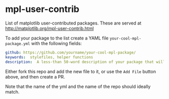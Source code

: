 # mpl-user-contrib
List of matplotlib user-contributed packages.  These are served at <http://matplotlib.org/mpl-user-contrib.html>

To add your package to the list create a YAML file `your-cool-mpl-package.yml` with the following fields:

```yml
github: https://github.com/yourname/your-cool-mpl-package/
keywords:  stylefiles, helper functions
description:  A less-than 50-word description of your package that will help other users find it.
```

Either fork this repo and add the new file to it, or use the `Add File` button above, and then create a PR.

Note that the name of the yml and the name of the repo should ideally match.



